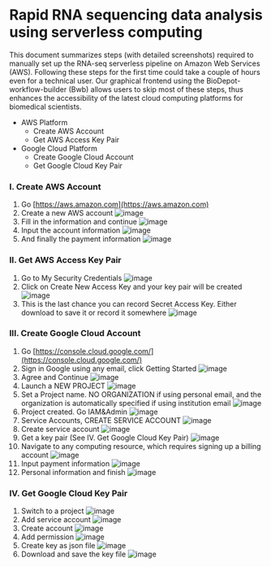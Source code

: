 # Rapid RNA sequencing data analysis using serverless computing

This document summarizes steps (with detailed screenshots) required to manually set up the RNA-seq serverless pipeline on Amazon Web Services (AWS).  Following these steps for the first time could take a couple of hours even for a technical user. Our graphical frontend using the BioDepot-workflow-builder (Bwb) allows users to skip most of these steps, thus enhances the accessibility of the latest cloud computing platforms for biomedical scientists. 

- AWS Platform
  - Create AWS Account
  - Get AWS Access Key Pair
- Google Cloud Platform
  - Create Google Cloud Account
  - Get Google Cloud Key Pair

### I. Create AWS Account

1. Go [https://aws.amazon.com](https://aws.amazon.com)
2. Create a new AWS account ![image](https://github.com/BioDepot/serverless-UMI/raw/master/img/aws1.png)
3. Fill in the information and continue ![image](https://github.com/BioDepot/serverless-UMI/raw/master/img/aws2.png)
4. Input the account information ![image](https://github.com/BioDepot/serverless-UMI/raw/master/img/aws3.png)
5. And finally the payment information ![image](https://github.com/BioDepot/serverless-UMI/raw/master/img/aws4.png)


### II. Get AWS Access Key Pair

1. Go to My Security Credentials ![image](https://github.com/BioDepot/serverless-UMI/raw/master/img/aws5.png)
2. Click on Create New Access Key and your key pair will be created ![image](https://github.com/BioDepot/serverless-UMI/raw/master/img/aws6.png)
3. This is the last chance you can record Secret Access Key. Either download to save it or record it somewhere ![image](https://github.com/BioDepot/serverless-UMI/raw/master/img/aws7.png)

### III. Create Google Cloud Account 

1. Go [https://console.cloud.google.com/](https://console.cloud.google.com/)
2. Sign in Google using any email, click Getting Started ![image](https://github.com/BioDepot/serverless-UMI/raw/master/img/gcp1.jpg)
3. Agree and Continue ![image](https://github.com/BioDepot/serverless-UMI/raw/master/img/gcp2.jpg)
4. Launch a NEW PROJECT ![image](https://github.com/BioDepot/serverless-UMI/raw/master/img/gcp3.jpg)
5. Set a Project name. NO ORGANIZATION if using personal email, and the organization is automatically specified if using institution email ![image](https://github.com/BioDepot/serverless-UMI/raw/master/img/gcp4.jpg) 
6. Project created. Go IAM&Admin ![image](https://github.com/BioDepot/serverless-UMI/raw/master/img/gcp5.jpg)
7. Service Accounts, CREATE SERVICE ACCOUNT ![image](https://github.com/BioDepot/serverless-UMI/raw/master/img/gcp6.jpg)
8. Create service account ![image](https://github.com/BioDepot/serverless-UMI/raw/master/img/gcp7.jpg)
9. Get a key pair (See IV. Get Google Cloud Key Pair) ![image](https://github.com/BioDepot/serverless-UMI/raw/master/img/gcp8.jpg)
10. Navigate to any computing resource, which requires signing up a billing account ![image](https://github.com/BioDepot/serverless-UMI/raw/master/img/gcp9.jpg)
11. Input payment information ![image](https://github.com/BioDepot/serverless-UMI/raw/master/img/gcp10.jpg)
12. Personal information and finish ![image](https://github.com/BioDepot/serverless-UMI/raw/master/img/gcp11.jpg)

### IV. Get Google Cloud Key Pair

1. Switch to a project ![image](https://github.com/BioDepot/serverless-UMI/raw/master/img/gcp14.png)
2. Add service account ![image](https://github.com/BioDepot/serverless-UMI/raw/master/img/gcp15.png)
3. Create account ![image](https://github.com/BioDepot/serverless-UMI/raw/master/img/gcp16.png)
4. Add permission ![image](https://github.com/BioDepot/serverless-UMI/raw/master/img/gcp17.png)
5. Create key as json file ![image](https://github.com/BioDepot/serverless-UMI/raw/master/img/gcp18.png)
6. Download and save the key file ![image](https://github.com/BioDepot/serverless-UMI/raw/master/img/gcp19.png)
